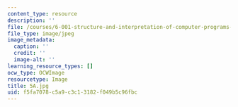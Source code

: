 ```yaml
---
content_type: resource
description: ''
file: /courses/6-001-structure-and-interpretation-of-computer-programs-spring-2005/f5fa7078c5a9c3c13182f049b5c96fbc_5A.jpg
file_type: image/jpeg
image_metadata:
  caption: ''
  credit: ''
  image-alt: ''
learning_resource_types: []
ocw_type: OCWImage
resourcetype: Image
title: 5A.jpg
uid: f5fa7078-c5a9-c3c1-3182-f049b5c96fbc
---
```

